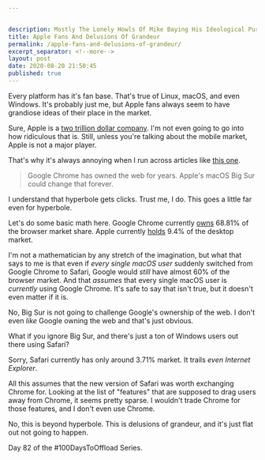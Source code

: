 ```yaml
---


description: Mostly The Lonely Howls Of Mike Baying His Ideological Purity At The Moon
title: Apple Fans And Delusions Of Grandeur
permalink: /apple-fans-and-delusions-of-grandeur/
excerpt_separator: <!--more-->
layout: post
date: 2020-08-20 21:50:45
published: true
---
```


Every platform has it's fan base. That's true of Linux, macOS, and even Windows. It's probably just me, but Apple fans always seem to have grandiose ideas of their place in the market.

<!--more-->

Sure, Apple is a [two trillion dollar company](https://www.nytimes.com/2020/08/19/technology/apple-2-trillion.html). I'm not even going to go into how ridiculous that is. Still, unless you're talking about the mobile market, Apple is not a major player. 

That's why it's always annoying when I run across articles like [this one](https://www.inc.com/jason-aten/google-chrome-has-owned-web-for-years-apples-macos-big-sur-could-change-that-forever.html). 

> Google Chrome has owned the web for years. Apple's macOS Big Sur could change that forever.

I understand that hyperbole gets clicks. Trust me, I do. This goes a little far even for hyperbole. 

Let's do some basic math here. Google Chrome currently [owns](https://www.netmarketshare.com/browser-market-share.aspx) 68.81% of the browser market share. Apple currently [holds](https://netmarketshare.com/operating-system-market-share.aspx) 9.4% of the desktop market. 

I'm not a mathematician by any stretch of the imagination, but what that says to me is that even if _every single macOS user_ suddenly switched from Google Chrome to Safari, Google would _still_ have almost 60% of the browser market. And that _assumes_ that every single macOS user is _currently_ using Google Chrome. It's safe to say that isn't true, but it doesn't even matter if it is.

No, Big Sur is not going to challenge Google's ownership of the web. I don't even _like_ Google owning the web and that's just obvious. 

What if you ignore Big Sur, and there's just a ton of Windows users out there using Safari?

Sorry, Safari currently has only around 3.71% market. It trails _even Internet Explorer_. 

All this assumes that the new version of Safari was worth exchanging Chrome for. Looking at the list of "features" that are supposed to drag users away from Chrome, it seems pretty sparse. I wouldn't trade Chrome for those features, and I don't even use Chrome.

No, this is beyond hyperbole. This is delusions of grandeur, and it's just flat out not going to happen.

Day 82 of the #100DaysToOffload Series.